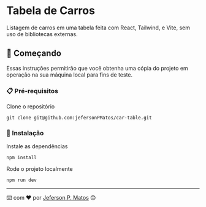 # Tabela de Carros

Listagem de carros em uma tabela feita com React, Tailwind, e Vite, sem uso de bibliotecas externas.

## 🚀 Começando

Essas instruções permitirão que você obtenha uma cópia do projeto em operação na sua máquina local para fins de teste.

### 📋 Pré-requisitos

Clone o repositório

```
git clone git@github.com:jefersonPMatos/car-table.git
```

### 🔧 Instalação

Instale as dependências

```
npm install 
```

Rode o projeto localmente

```
npm run dev 
```


---

⌨️ com ❤️ por [Jeferson P. Matos](https://github.com/jefersonPMatos) 😊
